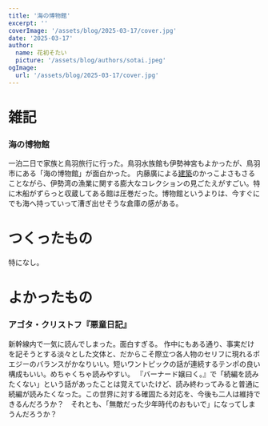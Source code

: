 ```yaml
---
title: '海の博物館'
excerpt: ''
coverImage: '/assets/blog/2025-03-17/cover.jpg'
date: '2025-03-17'
author:
  name: 花初そたい
  picture: '/assets/blog/authors/sotai.jpeg'
ogImage:
  url: '/assets/blog/2025-03-17/cover.jpg'
---
```

# 雑記
### 海の博物館
一泊二日で家族と鳥羽旅行に行った。鳥羽水族館も伊勢神宮もよかったが、鳥羽市にある「海の博物館」が面白かった。
内藤廣による[建築](https://www.jia.or.jp/twentyfive_years/1910/)のかっこよさもさることながら、伊勢湾の漁業に関する膨大なコレクションの見ごたえがすごい。特に木船がずらっと収蔵してある館は圧巻だった。博物館というよりは、今すぐにでも海へ持っていって漕ぎ出せそうな倉庫の感がある。

# つくったもの
特になし。

# よかったもの
### アゴタ・クリストフ『悪童日記』
新幹線内で一気に読んでしまった。面白すぎる。
作中にもある通り、事実だけを記そうとする淡々とした文体と、だからこそ際立つ各人物のセリフに現れるポエジーのバランスがかなりいい。短いワントピックの話が連続するテンポの良い構成もいい。めちゃくちゃ読みやすい。
『バーナード嬢曰く。』で「続編を読みたくない」という話があったことは覚えていたけど、読み終わってみると普通に続編が読みたくなった。この世界に対する確固たる対応を、今後も二人は維持できるんだろうか？　それとも、「無敵だった少年時代のおもいで」になってしまうんだろうか？